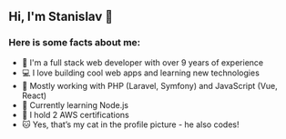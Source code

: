 ## Hi, I'm Stanislav 👋
### Here is some facts about me:

- 🔭 I'm a full stack web developer with over 9 years of experience  
- 💻 I love building cool web apps and learning new technologies  
- 🌱 Mostly working with PHP (Laravel, Symfony) and JavaScript (Vue, React)  
- 🚀 Currently learning Node.js
- 🏅 I hold 2 AWS certifications  
- 🐱 Yes, that’s my cat in the profile picture - he also codes!